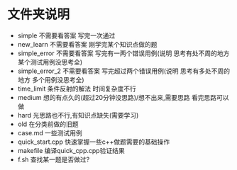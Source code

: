 # 文件夹说明
- simple 不需要看答案 写完一次通过
- new_learn 不需要看答案 刚学完某个知识点做的题
- simple_error 不需要看答案 写完有一两个错误用例(说明 思考有处不周的地方 某个测试用例没思考全)
- simple_error_2 不需要看答案 写完超过两个错误用例(说明 思考有多处不周的地方 多个用例没思考全)
- time_limit 条件反射的解法 时间复杂度不行
- medium 想的有点久的(超过20分钟没思路)/想不出来,需要思路 看完思路可以做
- hard 光思路也不行,有知识点缺失(需要学习)
- old 在分类前做的旧题
- case.md 一些测试用例
- quick_start.cpp 快速掌握一些c++做题需要的基础操作
- makefile 编译quick_cpp.cpp验证结果
- f.sh 查找某一题是否做过?